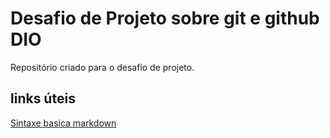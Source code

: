 # Desafio de Projeto sobre git e github DIO
Repositório criado para o desafio de projeto.

## links úteis
[Sintaxe basica markdown](https://www.markdownguide.org/basic-syntax/)
